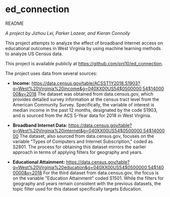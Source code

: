 # ed_connection

README

*A project by Jizhou Lei, Parker Lazear, and Kieran Connolly*

This project attempts to analyze the effect of broadband internet access on educational outcomes in West Virginia by using machine learning methods to analyze US Census data.

This project is available publicly at <https://github.com/pnl10/ed_connection>.

The project uses data from several sources:

-   **Income:** <https://data.census.gov/table/ACSST1Y2018.S1903?q=West%20Virginia%20income&g=040XX00US54$0500000,54$1400000&y=2018> The dataset was obtained from data.census.gov, which provides detailed survey information at the census tract level from the American Community Survey. Specifically, the variable of interest is median income in the past 12 months, designated by the code S1903, and is sourced from the ACS 5-Year data for 2018 in West Virginia.

-   **Broadband Internet Data:** <https://data.census.gov/table?q=West%20Virginia%20internet&g=040XX00US54$0500000,54$1400000> The dataset, also sourced from data.census.gov, focuses on the variable "Types of Computers and Internet Subscription," coded as S2801. The process for obtaining this dataset mirrors the earlier approach in terms of applying filters for geography and years.

-   **Educational Attainment:** <https://data.census.gov/table?q=West%20Virginia%20education&g=040XX00US54$0500000,54$1400000&y=2018> For the third dataset from data.census.gov, the focus is on the variable "Education Attainment" coded S1501. While the filters for geography and years remain consistent with the previous datasets, the topic filter used for this dataset specifically targets Education.
